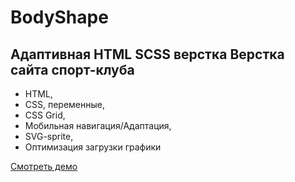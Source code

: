# BodyShape

## Адаптивная HTML SCSS верстка  Верстка сайта спорт-клуба

- HTML,
- CSS, переменные,
- CSS Grid,
- Мобильная навигация/Адаптация,
- SVG-sprite,
- Оптимизация загрузки графики

[Смотреть демо](https://kovalchuk-alexandr.github.io/BodyShape/)
